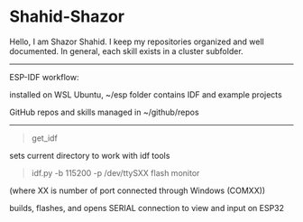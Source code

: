 # Shahid-Shazor

Hello, I am Shazor Shahid. I keep my repositories organized and well documented.
In general, each skill exists in a cluster subfolder.

------

ESP-IDF workflow:

installed on WSL Ubuntu, ~/esp folder contains IDF and example projects

GitHub repos and skills managed in ~/github/repos

------

> get_idf

sets current directory to work with idf tools

> idf.py -b 115200 -p /dev/ttySXX flash monitor

(where XX is number of port connected through Windows (COMXX))

builds, flashes, and opens SERIAL connection to view and input on ESP32
